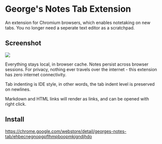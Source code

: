 # George's Notes Tab Extension

An extension for Chromium browsers, which enables notetaking on new tabs. You no longer need a seperate text editor as a scratchpad.

## Screenshot

![](https://i.gyazo.com/6235978d229efa9c63ee08b9243daad5.png)

Everything stays local, in browser cache. Notes persist across browser sessions. For privacy, nothing ever travels over the internet - this extension has zero internet connectivity.

Tab indenting is IDE style, in other words, the tab indent level is preserved on newlines.

Markdown and HTML links will render as links, and can be opened with right click.

## Install

https://chrome.google.com/webstore/detail/georges-notes-tab/ehbecnegnopgpflhmpboopmkjgndjhdo
